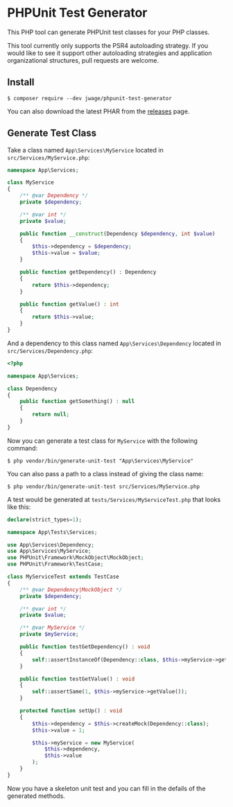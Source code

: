 # PHPUnit Test Generator

This PHP tool can generate PHPUnit test classes for your PHP classes.

This tool currently only supports the PSR4 autoloading strategy. If you would like to see it support
other autoloading strategies and application organizational structures, pull requests are welcome.

## Install

```console
$ composer require --dev jwage/phpunit-test-generator
```

You can also download the latest PHAR from the [releases](https://github.com/jwage/phpunit-test-generator/releases) page.

## Generate Test Class

Take a class named `App\Services\MyService` located in `src/Services/MyService.php`:

```php
namespace App\Services;

class MyService
{
    /** @var Dependency */
    private $dependency;

    /** @var int */
    private $value;

    public function __construct(Dependency $dependency, int $value)
    {
        $this->dependency = $dependency;
        $this->value = $value;
    }

    public function getDependency() : Dependency
    {
        return $this->dependency;
    }

    public function getValue() : int
    {
        return $this->value;
    }
}
```

And a dependency to this class named `App\Services\Dependency` located in `src/Services/Dependency.php`:

```php
<?php

namespace App\Services;

class Dependency
{
    public function getSomething() : null
    {
        return null;
    }
}
```

Now you can generate a test class for `MyService` with the following command:

```console
$ php vendor/bin/generate-unit-test "App\Services\MyService"
```

You can also pass a path to a class instead of giving the class name:

```console
$ php vendor/bin/generate-unit-test src/Services/MyService.php
```

A test would be generated at `tests/Services/MyServiceTest.php` that looks like this:

```php
declare(strict_types=1);

namespace App\Tests\Services;

use App\Services\Dependency;
use App\Services\MyService;
use PHPUnit\Framework\MockObject\MockObject;
use PHPUnit\Framework\TestCase;

class MyServiceTest extends TestCase
{
    /** @var Dependency|MockObject */
    private $dependency;

    /** @var int */
    private $value;

    /** @var MyService */
    private $myService;

    public function testGetDependency() : void
    {
        self::assertInstanceOf(Dependency::class, $this->myService->getDependency());
    }

    public function testGetValue() : void
    {
        self::assertSame(1, $this->myService->getValue());
    }

    protected function setUp() : void
    {
        $this->dependency = $this->createMock(Dependency::class);
        $this->value = 1;

        $this->myService = new MyService(
            $this->dependency,
            $this->value
        );
    }
}
```

Now you have a skeleton unit test and you can fill in the defails of the generated methods.
